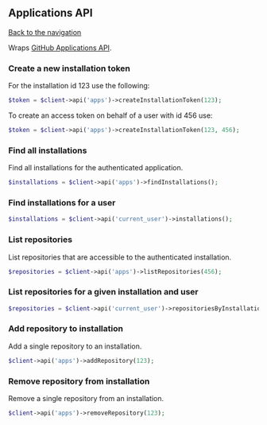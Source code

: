 ## Applications API
[Back to the navigation](README.md)

Wraps [GitHub Applications API](http://developer.github.com/v3/apps/).

### Create a new installation token
For the installation id 123 use the following:
```php
$token = $client->api('apps')->createInstallationToken(123);
```

To create an access token on behalf of a user with id 456 use:
```php
$token = $client->api('apps')->createInstallationToken(123, 456);
```

### Find all installations

Find all installations for the authenticated application.
```php
$installations = $client->api('apps')->findInstallations();
```

### Find installations for a user

```php
$installations = $client->api('current_user')->installations();
```

### List repositories

List repositories that are accessible to the authenticated installation.
```php
$repositories = $client->api('apps')->listRepositories(456);
```

### List repositories for a given installation and user

```php
$repositories = $client->api('current_user')->repositoriesByInstallation(456);
```

### Add repository to installation
Add a single repository to an installation.
```php
$client->api('apps')->addRepository(123);
```

### Remove repository from installation
Remove a single repository from an installation.
```php
$client->api('apps')->removeRepository(123);
```
